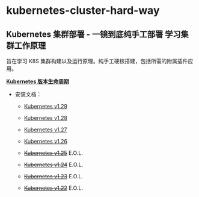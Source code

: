 # kubernetes-cluster-hard-way

## Kubernetes 集群部署 - 一镜到底纯手工部署 学习集群工作原理

旨在学习 K8S 集群构建以及运行原理。纯手工硬核搭建，包括所需的附属插件应用。

[**Kubernetes 版本生命周期**](https://endoflife.date/kubernetes)

* 安装文档：
  * [Kubernetes v1.29](https://github.com/leonanu/kubernetes-cluster-hard-way/blob/main/v1.29.md)

  * [Kubernetes v1.28](https://github.com/leonanu/kubernetes-cluster-hard-way/blob/main/v1.28.md)

  * [Kubernetes v1.27](https://github.com/leonanu/kubernetes-cluster-hard-way/blob/main/v1.27.md)

  * [Kubernetes v1.26](https://github.com/leonanu/kubernetes-cluster-hard-way/blob/main/v1.26.md)

  * ~~[Kubernetes v1.25](https://github.com/leonanu/kubernetes-cluster-hard-way/blob/main/v1.25.md)~~ E.O.L.

  * ~~[Kubernetes v1.24](https://github.com/leonanu/kubernetes-cluster-hard-way/blob/main/v1.24.md)~~ E.O.L.

  * ~~[Kubernetes v1.23](https://github.com/leonanu/kubernetes-cluster-hard-way/blob/main/v1.23.md)~~ E.O.L.

  * ~~[Kubernetes v1.22](https://github.com/leonanu/kubernetes-cluster-hard-way/blob/main/v1.22.md)~~ E.O.L.
